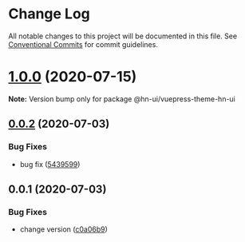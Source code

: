 # Change Log

All notable changes to this project will be documented in this file.
See [Conventional Commits](https://conventionalcommits.org) for commit guidelines.

# [1.0.0](https://github.com/hn-ui/hn-ui/compare/@hn-ui/vuepress-theme-hn-ui@0.0.2...@hn-ui/vuepress-theme-hn-ui@1.0.0) (2020-07-15)

**Note:** Version bump only for package @hn-ui/vuepress-theme-hn-ui





## [0.0.2](https://github.com/hn-ui/hn-ui/compare/@hn-ui/vuepress-theme-hn-ui@0.0.1...@hn-ui/vuepress-theme-hn-ui@0.0.2) (2020-07-03)


### Bug Fixes

* bug fix ([5439599](https://github.com/hn-ui/hn-ui/commit/5439599c97e172c4d09b9ddad20ad1327e468df4))






## 0.0.1 (2020-07-03)


### Bug Fixes

* change version ([c0a06b9](https://github.com/hn-ui/hn-ui/commit/c0a06b978aab7d070c2a36c1a237df8b4519abb9))
